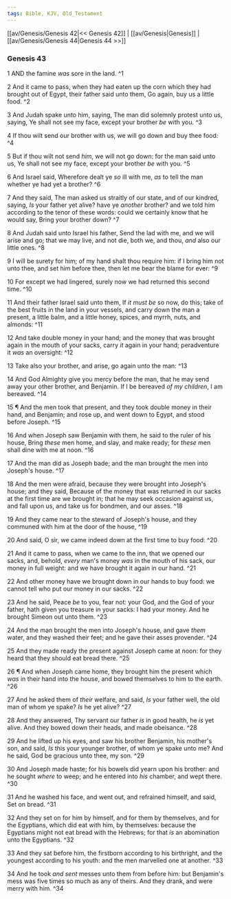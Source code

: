 ```yaml
---
tags: Bible, KJV, Old_Testament
---
```


[[av/Genesis/Genesis 42|<< Genesis 42]] | [[av/Genesis|Genesis]] | [[av/Genesis/Genesis 44|Genesis 44 >>]]

### Genesis 43

1 AND the famine _was_ sore in the land. ^1

2 And it came to pass, when they had eaten up the corn which they had brought out of Egypt, their father said unto them, Go again, buy us a little food. ^2

3 And Judah spake unto him, saying, The man did solemnly protest unto us, saying, Ye shall not see my face, except your brother _be_ with you. ^3

4 If thou wilt send our brother with us, we will go down and buy thee food: ^4

5 But if thou wilt not send _him_, we will not go down: for the man said unto us, Ye shall not see my face, except your brother _be_ with you. ^5

6 And Israel said, Wherefore dealt ye _so_ ill with me, _as_ to tell the man whether ye had yet a brother? ^6

7 And they said, The man asked us straitly of our state, and of our kindred, saying, _Is_ your father yet alive? have ye _another_ brother? and we told him according to the tenor of these words: could we certainly know that he would say, Bring your brother down? ^7

8 And Judah said unto Israel his father, Send the lad with me, and we will arise and go; that we may live, and not die, both we, and thou, _and_ also our little ones. ^8

9 I will be surety for him; of my hand shalt thou require him: if I bring him not unto thee, and set him before thee, then let me bear the blame for ever: ^9

10 For except we had lingered, surely now we had returned this second time. ^10

11 And their father Israel said unto them, If _it_ _must_ _be_ so now, do this; take of the best fruits in the land in your vessels, and carry down the man a present, a little balm, and a little honey, spices, and myrrh, nuts, and almonds: ^11

12 And take double money in your hand; and the money that was brought again in the mouth of your sacks, carry _it_ again in your hand; peradventure it _was_ an oversight: ^12

13 Take also your brother, and arise, go again unto the man: ^13

14 And God Almighty give you mercy before the man, that he may send away your other brother, and Benjamin. If I be bereaved _of_ _my_ _children_, I am bereaved. ^14

15 ¶ And the men took that present, and they took double money in their hand, and Benjamin; and rose up, and went down to Egypt, and stood before Joseph. ^15

16 And when Joseph saw Benjamin with them, he said to the ruler of his house, Bring _these_ men home, and slay, and make ready; for _these_ men shall dine with me at noon. ^16

17 And the man did as Joseph bade; and the man brought the men into Joseph's house. ^17

18 And the men were afraid, because they were brought into Joseph's house; and they said, Because of the money that was returned in our sacks at the first time are we brought in; that he may seek occasion against us, and fall upon us, and take us for bondmen, and our asses. ^18

19 And they came near to the steward of Joseph's house, and they communed with him at the door of the house, ^19

20 And said, O sir, we came indeed down at the first time to buy food: ^20

21 And it came to pass, when we came to the inn, that we opened our sacks, and, behold, _every_ man's money _was_ in the mouth of his sack, our money in full weight: and we have brought it again in our hand. ^21

22 And other money have we brought down in our hands to buy food: we cannot tell who put our money in our sacks. ^22

23 And he said, Peace _be_ to you, fear not: your God, and the God of your father, hath given you treasure in your sacks: I had your money. And he brought Simeon out unto them. ^23

24 And the man brought the men into Joseph's house, and gave _them_ water, and they washed their feet; and he gave their asses provender. ^24

25 And they made ready the present against Joseph came at noon: for they heard that they should eat bread there. ^25

26 ¶ And when Joseph came home, they brought him the present which _was_ in their hand into the house, and bowed themselves to him to the earth. ^26

27 And he asked them of _their_ welfare, and said, _Is_ your father well, the old man of whom ye spake? _Is_ he yet alive? ^27

28 And they answered, Thy servant our father _is_ in good health, he _is_ yet alive. And they bowed down their heads, and made obeisance. ^28

29 And he lifted up his eyes, and saw his brother Benjamin, his mother's son, and said, _Is_ this your younger brother, of whom ye spake unto me? And he said, God be gracious unto thee, my son. ^29

30 And Joseph made haste; for his bowels did yearn upon his brother: and he sought _where_ to weep; and he entered into _his_ chamber, and wept there. ^30

31 And he washed his face, and went out, and refrained himself, and said, Set on bread. ^31

32 And they set on for him by himself, and for them by themselves, and for the Egyptians, which did eat with him, by themselves: because the Egyptians might not eat bread with the Hebrews; for that _is_ an abomination unto the Egyptians. ^32

33 And they sat before him, the firstborn according to his birthright, and the youngest according to his youth: and the men marvelled one at another. ^33

34 And he took _and_ _sent_ messes unto them from before him: but Benjamin's mess was five times so much as any of theirs. And they drank, and were merry with him. ^34
